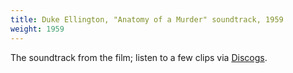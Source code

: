 ```yaml
---
title: Duke Ellington, "Anatomy of a Murder" soundtrack, 1959
weight: 1959
---
```


The soundtrack from the film; listen to a few clips 
via [Discogs](https://www.discogs.com/Duke-Ellington-From-The-Soundtrack-Of-The-Motion-Picture-Otto-Premingers-Anatomy-Of-A-Murder/master/243508).

